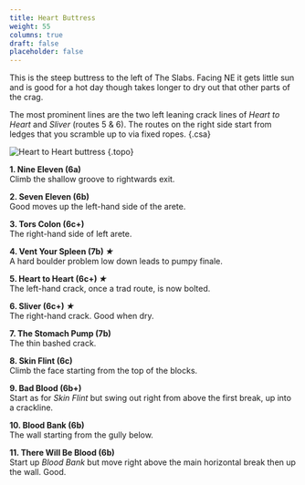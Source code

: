 ```yaml
---
title: Heart Buttress
weight: 55
columns: true
draft: false
placeholder: false
---
```



This is the steep buttress to the left of The Slabs. Facing NE it gets little sun and is good for a hot day though takes longer to dry out that other parts of the crag.

The most prominent lines are the two left leaning crack lines of *Heart to Heart* and *Sliver* (routes 5 & 6). The routes on the right side start from ledges that you scramble up to via fixed ropes.
{.csa}

![Heart to Heart buttress](/img/peak/stoney/horseshoe-heart-buttress-2.jpg)
{.topo}

**1. Nine Eleven (6a)**  
Climb the shallow groove to rightwards exit.

**2. Seven Eleven (6b)**  
Good moves up the left-hand side of the arete.

**3. Tors Colon (6c+)**  
The right-hand side of left arete.

**4. Vent Your Spleen (7b) *&starf;***    
A hard boulder problem low down leads to pumpy finale.

**5. Heart to Heart (6c+) *&starf;***    
The left-hand crack, once a trad route, is now bolted.

**6. Sliver (6c+) *&starf;***    
The right-hand crack. Good when dry.

**7. The Stomach Pump (7b)**  
The thin bashed crack.

**8. Skin Flint (6c)**  
Climb the face starting from the top of the blocks.

**9. Bad Blood (6b+)**  
Start as for *Skin Flint* but swing out right from above the first break, up into a crackline.

**10. Blood Bank (6b)**  
The wall starting from the gully below.

**11. There Will Be Blood (6b)**  
Start up *Blood Bank* but move right above the main horizontal break then up the wall. Good.

